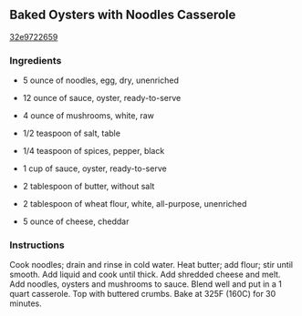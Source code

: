 ## Baked Oysters with Noodles Casserole

[32e9722659](https://recipeland.com/recipe/v/baked-oysters-noodles-casserole-42808)

### Ingredients

 - 5 ounce of noodles, egg, dry, unenriched

 - 12 ounce of sauce, oyster, ready-to-serve

 - 4 ounce of mushrooms, white, raw

 - 1/2 teaspoon of salt, table

 - 1/4 teaspoon of spices, pepper, black

 - 1 cup of sauce, oyster, ready-to-serve

 - 2 tablespoon of butter, without salt

 - 2 tablespoon of wheat flour, white, all-purpose, unenriched

 - 5 ounce of cheese, cheddar

### Instructions

Cook noodles; drain and rinse in cold water. Heat butter; add flour; stir until smooth. Add liquid and cook until thick. Add shredded cheese and melt. Add noodles, oysters and mushrooms to sauce. Blend well and put in a 1 quart casserole. Top with buttered crumbs. Bake at 325F (160C) for 30 minutes.